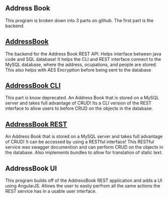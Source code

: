 ## Address Book
This program is broken down into 3 parts on github. The first part is the backend.
## [AddressBook](https://jstockley.com/AddressBook)
   The backend for the Address Book REST API. Helps interface between java code and SQL database! It helps the CLI and REST interface connect to the MySQL database, where the address, ocupations, and people are stored. This also helps with AES Encryption before being sent to the database
    
 ## [AddressBook CLI](https://jstockley.com/AddressBookCLI)
   This part is know deprecated. An Address Book that is stored on a MySQL server and takes full advantage of CRUD! Its a CLI version of the REST interface to allow users to before CRUD on the objects in the database.
    
 ## [AddressBook REST](https://jstockley.com/AddressBookREST)
   An Address Book that is stored on a MySQL server and takes full advantage of CRUD! It can be accessed by using a RESTful interface! This RESTful service was swagger documention and can perform CRUD on the objects in the database. Also implements bundles to allow for translation of static text.
    
 ## AddressBook UI
   This program builds off of the AddressBook REST application and adds a UI using AngularJS. Allows the user to easliy perfrom all the same actions the REST service has in a usable user interface.
